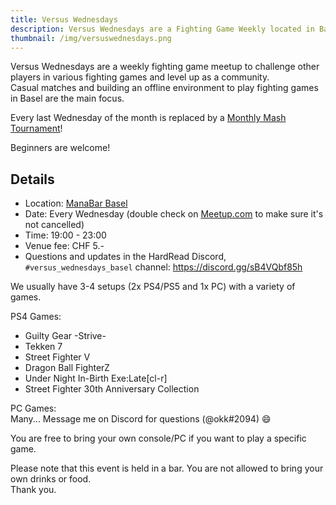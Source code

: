 ```yaml
---
title: Versus Wednesdays
description: Versus Wednesdays are a Fighting Game Weekly located in Basel, Switzerland.
thumbnail: /img/versuswednesdays.png
---
```

Versus Wednesdays are a weekly fighting game meetup to challenge other players in various fighting games and level up as a community.\
Casual matches and building an offline environment to play fighting games in Basel are the main focus.

Every last Wednesday of the month is replaced by a [Monthly Mash Tournament](/monthly-mash)!

Beginners are welcome!

## Details

* Location: [ManaBar Basel](https://manabar.ch/)
* Date: Every Wednesday (double check on [Meetup.com](https://meetup.com/fgcbasel) to make sure it's not cancelled)
* Time: 19:00 - 23:00
* Venue fee: CHF 5.-
* Questions and updates in the HardRead Discord, `#versus_wednesdays_basel` channel: <https://discord.gg/sB4VQbf85h>

We usually have 3-4 setups (2x PS4/PS5 and 1x PC) with a variety of games.

PS4 Games:

* Guilty Gear -Strive-
* Tekken 7
* Street Fighter V
* Dragon Ball FighterZ
* Under Night In-Birth Exe:Late\[cl-r]
* Street Fighter 30th Anniversary Collection

PC Games:\
Many... Message me on Discord for questions (@okk#2094) 😄

You are free to bring your own console/PC if you want to play a specific game.

Please note that this event is held in a bar. You are not allowed to bring your own drinks or food.\
Thank you.[](https://discord.gg/sB4VQbf85h)